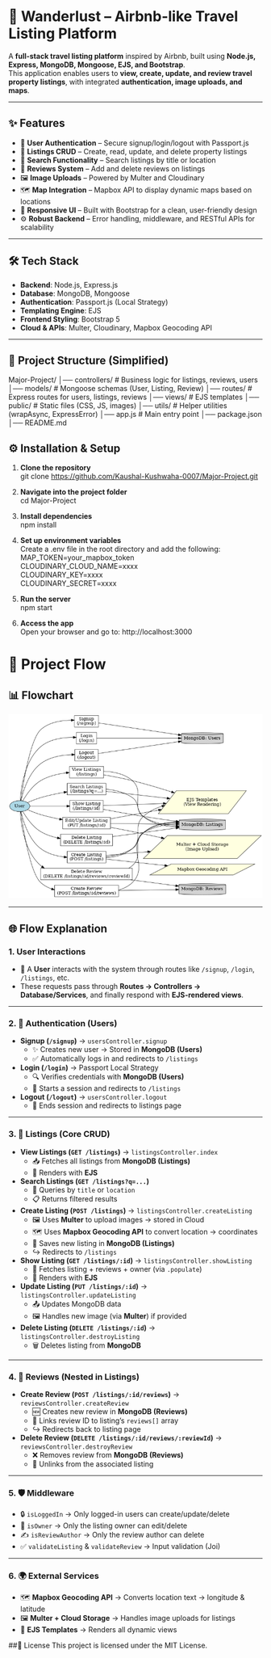 # 🏡 Wanderlust – Airbnb-like Travel Listing Platform

A **full-stack travel listing platform** inspired by Airbnb, built using **Node.js, Express, MongoDB, Mongoose, EJS, and Bootstrap**.  
This application enables users to **view, create, update, and review travel property listings**, with integrated **authentication, image uploads, and maps**.

---

## ✨ Features
- 🔑 **User Authentication** – Secure signup/login/logout with Passport.js  
- 🏡 **Listings CRUD** – Create, read, update, and delete property listings  
- 🔎 **Search Functionality** – Search listings by title or location  
- 📝 **Reviews System** – Add and delete reviews on listings  
- 🖼️ **Image Uploads** – Powered by Multer and Cloudinary  
- 🗺️ **Map Integration** – Mapbox API to display dynamic maps based on locations  
- 🎨 **Responsive UI** – Built with Bootstrap for a clean, user-friendly design  
- ⚙️ **Robust Backend** – Error handling, middleware, and RESTful APIs for scalability  

---

## 🛠️ Tech Stack
- **Backend**: Node.js, Express.js  
- **Database**: MongoDB, Mongoose  
- **Authentication**: Passport.js (Local Strategy)  
- **Templating Engine**: EJS  
- **Frontend Styling**: Bootstrap 5  
- **Cloud & APIs**: Multer, Cloudinary, Mapbox Geocoding API  

---

## 📂 Project Structure (Simplified)
Major-Project/
│── controllers/ # Business logic for listings, reviews, users
│── models/ # Mongoose schemas (User, Listing, Review)
│── routes/ # Express routes for users, listings, reviews
│── views/ # EJS templates
│── public/ # Static files (CSS, JS, images)
│── utils/ # Helper utilities (wrapAsync, ExpressError)
│── app.js # Main entry point
│── package.json
│── README.md

## ⚙️ Installation & Setup

1. **Clone the repository**    
git clone https://github.com/Kaushal-Kushwaha-0007/Major-Project.git

2. **Navigate into the project folder**  
cd Major-Project  

3. **Install dependencies**  
   npm install

4. **Set up environment variables**   
Create a .env file in the root directory and add the following:  
MAP_TOKEN=your_mapbox_token  
CLOUDINARY_CLOUD_NAME=xxxx  
CLOUDINARY_KEY=xxxx  
CLOUDINARY_SECRET=xxxx  

5. **Run the server**  
npm start  

6. **Access the app**  
Open your browser and go to: http://localhost:3000  


# 🚀 Project Flow

## 📊 Flowchart

![Project Flowchart](./major_project_flowchart.png)

---

## 🌐 Flow Explanation

### **1. User Interactions**
- 👤 A **User** interacts with the system through routes like `/signup`, `/login`, `/listings`, etc.  
- These requests pass through **Routes → Controllers → Database/Services**, and finally respond with **EJS-rendered views**.

---

### **2. 🔑 Authentication (Users)**
- **Signup (`/signup`)** → `usersController.signup`  
  - ✨ Creates new user → Stored in **MongoDB (Users)**  
  - ✅ Automatically logs in and redirects to `/listings`
- **Login (`/login`)** → Passport Local Strategy  
  - 🔍 Verifies credentials with **MongoDB (Users)**  
  - 📂 Starts a session and redirects to `/listings`
- **Logout (`/logout`)** → `usersController.logout`  
  - 🚪 Ends session and redirects to listings page

---

### **3. 🏡 Listings (Core CRUD)**
- **View Listings (`GET /listings`)** → `listingsController.index`  
  - 📥 Fetches all listings from **MongoDB (Listings)**  
  - 🎨 Renders with **EJS**
- **Search Listings (`GET /listings?q=...`)**  
  - 🔎 Queries by `title` or `location`  
  - 📋 Returns filtered results
- **Create Listing (`POST /listings`)** → `listingsController.createListing`  
  - 🖼️ Uses **Multer** to upload images → stored in Cloud  
  - 🗺️ Uses **Mapbox Geocoding API** to convert location → coordinates  
  - 💾 Saves new listing in **MongoDB (Listings)**  
  - ↪️ Redirects to `/listings`
- **Show Listing (`GET /listings/:id`)** → `listingsController.showListing`  
  - 📌 Fetches listing + reviews + owner (via `.populate`)  
  - 🎨 Renders with **EJS**
- **Update Listing (`PUT /listings/:id`)** → `listingsController.updateListing`  
  - 📤 Updates MongoDB data  
  - 🖼️ Handles new image (via **Multer**) if provided  
- **Delete Listing (`DELETE /listings/:id`)** → `listingsController.destroyListing`  
  - 🗑️ Deletes listing from **MongoDB**

---

### **4. 📝 Reviews (Nested in Listings)**
- **Create Review (`POST /listings/:id/reviews`)** → `reviewsController.createReview`  
  - 🆕 Creates new review in **MongoDB (Reviews)**  
  - 🔗 Links review ID to listing’s `reviews[]` array  
  - ↪️ Redirects back to listing page
- **Delete Review (`DELETE /listings/:id/reviews/:reviewId`)** → `reviewsController.destroyReview`  
  - ❌ Removes review from **MongoDB (Reviews)**  
  - 🔗 Unlinks from the associated listing

---

### **5. 🛡️ Middleware**
- 🔒 `isLoggedIn` → Only logged-in users can create/update/delete  
- 👑 `isOwner` → Only the listing owner can edit/delete  
- ✍️ `isReviewAuthor` → Only the review author can delete  
- ✅ `validateListing` & `validateReview` → Input validation (Joi)

---

### **6. 🌍 External Services**
- 🗺️ **Mapbox Geocoding API** → Converts location text → longitude & latitude  
- 🖼️ **Multer + Cloud Storage** → Handles image uploads for listings  
- 🎨 **EJS Templates** → Renders all dynamic views

##📜 License
This project is licensed under the MIT License.
